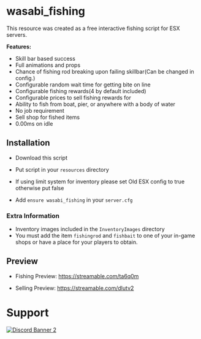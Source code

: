 # wasabi_fishing

This resource was created as a free interactive fishing script for ESX servers.

<b>Features:</b>
- Skill bar based success
- Full animations and props
- Chance of fishing rod breaking upon failing skillbar(Can be changed in config.)
- Configurable random wait time for getting bite on line
- Configurable fishing rewards(4 by default included)
- Configurable prices to sell fishing rewards for
- Ability to fish from boat, pier, or anywhere with a body of water
- No job requirement
- Sell shop for fished items
- 0.00ms on idle


## Installation

- Download this script
- Put script in your `resources` directory


- If using limit system for inventory please set Old ESX config to true otherwise put false


- Add `ensure wasabi_fishing` in your `server.cfg`

### Extra Information
- Inventory images included in the `InventoryImages` directory
- You must add the item `fishingrod` and `fishbait` to one of your in-game shops or have a place for your players to obtain.

## Preview
- Fishing Preview: https://streamable.com/ta6q0m

- Selling Preview: https://streamable.com/dlutv2


# Support
<a href='https://discord.gg/79zjvy4JMs'>![Discord Banner 2](https://discordapp.com/api/guilds/1025493337031049358/widget.png?style=banner2)</a>
